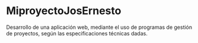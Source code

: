 # MiproyectoJosErnesto
Desarrollo de una aplicación web, mediante el uso de programas de gestión de proyectos, según las especificaciones técnicas dadas.
